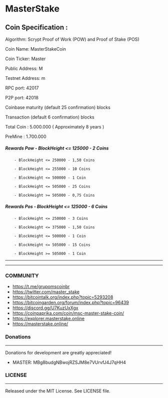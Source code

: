# MasterStake

## Coin Specification :
Algorithm: Scrypt Proof of Work (POW) and Proof of Stake (POS)

Coin Name: MasterStakeCoin

Coin Ticker: Master

Public Address: M

Testnet Address: m

RPC port: 42017

P2P port: 42018

Coinbase maturity (default 25 confirmation) blocks

Transaction (default 6 confirmation) blocks

Total Coin : 5.000.000 ( Approximately 8 years )

PreMine : 1.700.000

##### Rewards Pow - BlockHeight <= 125000 - 2 Coins

        - BlockHeight <= 250000 - 1,50 Coins
        
        - BlockHeight <= 255000 - 10 Coins
        
        - BlockHeight <= 500000 - 1 Coin
        
        - BlockHeight <= 505000 - 25 Coins
        
        - BlockHeight >= 505000 - 0,75 Coins 

##### Rewards Pos - BlockHeight <= 125000 - 6 Coins

        - BlockHeight <= 250000 - 3 Coins
        
        - BlockHeight <= 375000 - 1,50 Coins
        
        - BlockHeight <= 500000 - 1 Coin
        
        - BlockHeight <= 505000 - 15 Coins
        
        - BlockHeight >= 505000 - 1 Coin
-------
-------

### COMMUNITY

*  https://t.me/grupomscoinbr
*  https://twitter.com/master_stake
*  https://bitcointalk.org/index.php?topic=5293208
*  https://bitcoingarden.org/forum/index.php?topic=96439
*  https://discord.gg/U7KuzUxXgx
*  https://coinpaprika.com/coin/msc-master-stake-coin/
*  https://explorer.masterstake.online
*  https://masterstake.online/

### Donations
-------

 Donations for development are greatly appreciated!
 
  * MASTER: MBg8budgNBwojRZSJM8e7VUrvfJ4J7qHH4 
  
### LICENSE
-------

Released under the MIT License. See LICENSE file.
